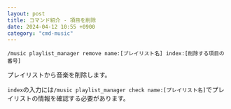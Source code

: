 ```yaml
---
layout: post
title: コマンド紹介 - 項目を削除
date: 2024-04-12 10:55 +0900
category: "cmd-music"
---
```


`/music playlist_manager remove name:[プレイリスト名] index:[削除する項目の番号]`

プレイリストから音楽を削除します。

`index`の入力には`/music playlist_manager check name:[プレイリスト名]`でプレイリストの情報を確認する必要があります。
